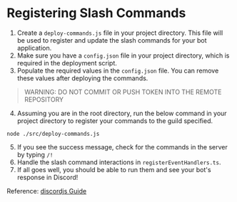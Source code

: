 # Registering Slash Commands

1. Create a `deploy-commands.js` file in your project directory. This file will be used to register and update the slash commands for your bot application.
2. Make sure you have a `config.json` file in your project directory, which is required in the deployment script.
3. Populate the required values in the `config.json` file. You can remove these values after deploying the commands.
> WARNING: DO NOT COMMIT OR PUSH TOKEN INTO THE REMOTE REPOSITORY
4. Assuming you are in the root directory, run the below command in your project directory to register your commands to the guild specified.
```
node ./src/deploy-commands.js
```
5. If you see the success message, check for the commands in the server by typing `/!`
6. Handle the slash command interactions in `registerEventHandlers.ts`.
7. If all goes well, you should be able to run them and see your bot's response in Discord!

Reference: <a href="https://discordjs.guide/creating-your-bot/command-deployment.html#guild-commands" target="_blank">discordjs Guide</a>
